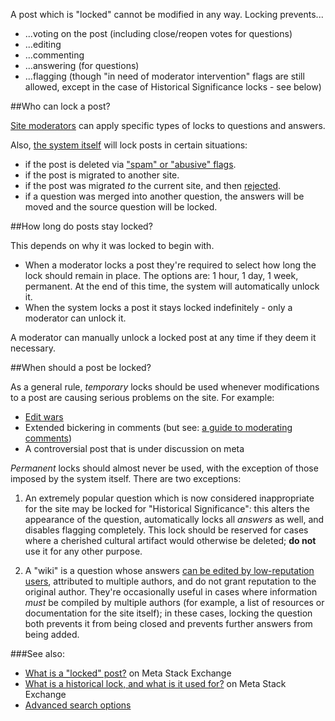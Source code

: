 A post which is "locked" cannot be modified in any way. Locking prevents...

- ...voting on the post (including close/reopen votes for questions)
- ...editing
- ...commenting
- ...answering (for questions)
- ...flagging (though "in need of moderator intervention" flags are still allowed, except in the case of Historical Significance locks - see below)

##Who can lock a post?

[Site moderators](/help/site-moderators) can apply specific types of locks to questions and answers. 

Also, [the system itself](https://meta.stackexchange.com/questions/19738/who-is-the-community-user) will lock posts in certain situations:

- if the post is deleted via ["spam" or "abusive" flags](/help/privileges/flag-posts).
- if the post is migrated to another site.
- if the post was migrated *to* the current site, and then [rejected](https://meta.stackexchange.com/questions/10249/what-is-migration-and-how-does-it-work).
- if a question was merged into another question, the answers will be moved and the source question will be locked.

##How long do posts stay locked?

This depends on why it was locked to begin with. 

- When a moderator locks a post they're required to select how long the lock should remain in place. The options are: 1 hour, 1 day, 1 week, permanent. At the end of this time, the system will automatically unlock it.
- When the system locks a post it stays locked indefinitely - only a moderator can unlock it. 

A moderator can manually unlock a locked post at any time if they deem it necessary.

##When should a post be locked?

As a general rule, *temporary* locks should be used whenever modifications to a post are causing serious problems on the site. For example:

- [Edit wars](https://stackoverflow.blog/2009/03/04/the-great-edit-wars/)
- Extended bickering in comments (but see: [a guide to moderating comments](https://meta.stackexchange.com/questions/237978/a-guide-to-moderating-comments))
- A controversial post that is under discussion on meta

*Permanent* locks should almost never be used, with the exception of those imposed by the system itself. There are two exceptions:

1. An extremely popular question which is now considered inappropriate for the site may be locked for "Historical Significance": this alters the appearance of the question, automatically locks all *answers* as well, and disables flagging completely. This lock should be reserved for cases where a cherished cultural artifact would otherwise be deleted; **do not** use it for any other purpose.

2. A "wiki" is a question whose answers [can be edited by low-reputation users](/help/privileges/edit-community-wiki), attributed to multiple authors, and do not grant reputation to the original author. They're occasionally useful in cases where information *must* be compiled by multiple authors (for example, a list of resources or documentation for the site itself); in these cases, locking the question both prevents it from being closed and prevents further answers from being added.

###See also:

- [What is a "locked" post?](https://meta.stackexchange.com/questions/22228/what-is-a-locked-post) on Meta Stack Exchange
- [What is a historical lock, and what is it used for?](https://meta.stackexchange.com/questions/126587/what-is-a-historical-lock-and-what-is-it-used-for) on Meta Stack Exchange
- [Advanced search options](https://meta.stackexchange.com/help/searching)
